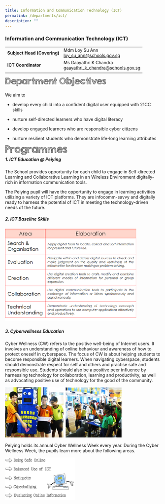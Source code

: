 ```yaml
---
title: Information and Communication Technology (ICT)
permalink: /departments/ict/
description: ""
---
```

### **Information and Communication Technology (ICT)**

|  |  |
|---|---|
| **Subject Head (Covering)** | Mdm Loy Su Ann<br>[loy_su_ann@schools.gov.sg](mailto:loy_su_ann@schools.gov.sg) |
| **ICT Coordinator** | Ms Gaayathri K Chandra<br>[gaayathri_k_chandra@schools.gov.sg](mailto:gaayathri_k_chandra@schools.gov.sg)  |
|  |  |

<img align="left" style="width:65%" src="/images/department%20objectives.jpg">

<br><br>

We aim to  

*   develop every child into a confident digital user equipped with 21CC skills  

*   nurture self-directed learners who have digital literacy  

*   develop engaged learners who are responsible cyber citizens  
  
*   nurture resilient students who demonstrate life-long learning attributes

<img align="left" style="width:40%" src="/images/programmes.png">

<br>

##### **1. ICT Education @ Peiying**

The School provides opportunity for each child to engage in Self-directed Learning and Collaborative Learning in an Wireless Environment digitally-rich in information communication tools.

The Peiying pupil will have the opportunity to engage in learning activities utilizing a variety of ICT platforms. They are infocomm-savvy and digitally ready to harness the potential of ICT in meeting the technology-driven needs of the future.

##### **2. ICT Baseline Skills**

<img src="/images/ict.png" style="width:85%">

##### **3. Cyberwellness Education**
Cyber Wellness (CW) refers to the positive well-being of Internet users. It involves an understanding of online behaviour and awareness of how to protect oneself in cyberspace. The focus of CW is about helping students to become responsible digital learners. When navigating cyberspace, students should demonstrate respect for self and others and practise safe and responsible use. Students should also be a positive peer influence by harnessing technology for collaboration, learning and productivity, as well as advocating positive use of technology for the good of the community.

<img src="/images/ict1.png" style="width:75%">

Peiying holds its annual Cyber Wellness Week every year. During the Cyber Wellness Week, the pupils learn more about the following areas.

<img src="/images/ict2.jpg" style="width:45%">
